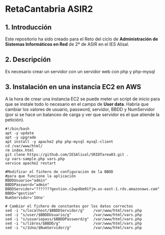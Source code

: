 # RetaCantabria ASIR2

## 1. Introducción

Este repositorio ha sido creado para el Reto del ciclo de **Administración de Sistemas Informáticos en Red** de 2º de ASIR en el IES Alisal.

## 2. Descripción

Es necesario crear un servidor con un servidor web con php y php-mysql

## 3. Instalación en una instancia EC2 en AWS

A la hora de crear una instancia EC2 se puede meter un script de inicio para que se instale todo lo necesario en el campo de **User data**.
Habría que cambiar los valores de usuario, password, servidor, BBDD y NumServidor (por si se hace un balanceo de carga y ver que servidor es el que atiende la petición).


```shell
#!/bin/bash
apt -y update
apt -y upgrade
apt install -y apache2 php php-mysql mysql-client
cd /var/www/html/
rm index.html
git clone https://github.com/IESAlisal/SRIDTarea03.git .
cp vars-sample.php vars.php
service apache2 restart

#Modificar el fichero de configuración de la BBDD
#para que funcione la aplicación                                                                       
BBDDUsuario="admin"
BBDDPassword="admin"
BBDDServidor="???????gestion.c2wpdbm91fjm.us-east-1.rds.amazonaws.com"
BBDD="gestion"
NumServidor='1Uno'

# Cambiar el fichero de constantes por los datos correctos
sed -i "s/localhost/$BBDDServidor/g"    /var/www/html/vars.php
sed -i "s/user/$BBDDUsuario/g"     	    /var/www/html/vars.php
sed -i "s/usuariopass/$BBDDPassword/g"  /var/www/html/vars.php
sed -i "s/libros/$BBDD/g"               /var/www/html/vars.php
sed -i "s/1Uno/$NumServidor/g"          /var/www/html/vars.php

```